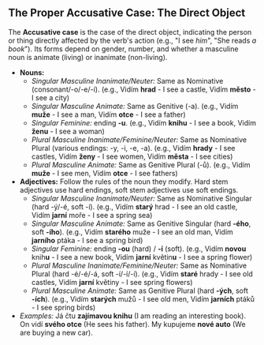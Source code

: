 ## The Proper Accusative Case: The Direct Object

The **Accusative case** is the case of the direct object, indicating the person or thing directly affected by the verb's action (e.g., "I see *him*", "She reads *a book*"). Its forms depend on gender, number, and whether a masculine noun is animate (living) or inanimate (non-living).

* **Nouns:**
    * *Singular Masculine Inanimate/Neuter:* Same as Nominative (consonant/-o/-e/-í). (e.g., Vidím **hrad** - I see a castle, Vidím **město** - I see a city)
    * *Singular Masculine Animate:* Same as Genitive (-a). (e.g., Vidím **muže** - I see a man, Vidím **otce** - I see a father)
    * *Singular Feminine:* ending **-u**. (e.g., Vidím **knihu** - I see a book, Vidím **ženu** - I see a woman)
    * *Plural Masculine Inanimate/Feminine/Neuter:* Same as Nominative Plural (various endings: -y, -i, -e, -a). (e.g., Vidím **hrady** - I see castles, Vidím **ženy** - I see women, Vidím **města** - I see cities)
    * *Plural Masculine Animate:* Same as Genitive Plural (-ů). (e.g., Vidím **muže** - I see men, Vidím **otce** - I see fathers)
* **Adjectives:** Follow the rules of the noun they modify. Hard stem adjectives use hard endings, soft stem adjectives use soft endings.
    * *Singular Masculine Inanimate/Neuter:* Same as Nominative Singular (hard -ý/-é, soft -í). (e.g., Vidím **starý** hrad - I see an old castle, Vidím **jarní** moře - I see a spring sea)
    * *Singular Masculine Animate:* Same as Genitive Singular (hard **-ého**, soft **-ího**). (e.g., Vidím **starého** muže - I see an old man, Vidím **jarního** ptáka - I see a spring bird)
    * *Singular Feminine:* ending **-ou** (hard) / **-í** (soft). (e.g., Vidím **novou** knih**u** - I see a new book, Vidím **jarní** květin**u** - I see a spring flower)
    * *Plural Masculine Inanimate/Feminine/Neuter:* Same as Nominative Plural (hard -é/-é/-á, soft -í/-í/-í). (e.g., Vidím **staré** hrady - I see old castles, Vidím **jarní** květiny - I see spring flowers)
    * *Plural Masculine Animate:* Same as Genitive Plural (hard **-ých**, soft **-ích**). (e.g., Vidím **starých** mužů - I see old men, Vidím **jarních** ptáků - I see spring birds)
* *Examples:* Já čtu **zajímavou knihu** (I am reading an interesting book). On vidí **svého otce** (He sees his father). My kupujeme **nové auto** (We are buying a new car).